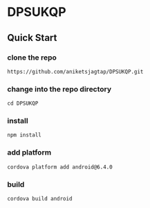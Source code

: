 # DPSUKQP
## Quick Start

### clone the repo
`https://github.com/aniketsjagtap/DPSUKQP.git`

### change into the repo directory
`cd DPSUKQP`

### install
`npm install`

### add platform
`cordova platform add android@6.4.0`

### build
`cordova build android`